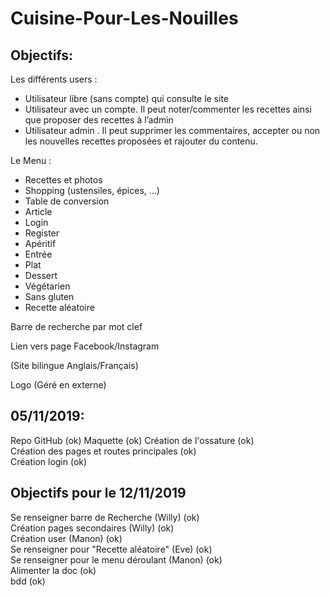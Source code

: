 # Cuisine-Pour-Les-Nouilles

## Objectifs:

Les différents users : 

-    Utilisateur libre (sans compte) qui consulte le site 
-    Utilisateur avec un compte. Il peut noter/commenter les recettes ainsi que proposer des recettes à l’admin
-    Utilisateur admin . Il peut supprimer les commentaires, accepter ou non les nouvelles recettes proposées et rajouter du contenu.

Le Menu : 

-    Recettes et photos
-    Shopping (ustensiles, épices, …)
-    Table de conversion 
-    Article 
-    Login 
-    Register
-    Apéritif
-    Entrée
-    Plat
-    Dessert
-    Végétarien
-    Sans gluten
-    Recette aléatoire 

Barre de recherche par mot clef 

Lien vers page Facebook/Instagram 

(Site bilingue Anglais/Français)

Logo (Géré en externe)  

## 05/11/2019:
Repo GitHub (ok)
Maquette (ok)
Création de l'ossature (ok)  
Création des pages et routes principales (ok)  
Création login (ok)  

## Objectifs pour le 12/11/2019
Se renseigner barre de Recherche (Willy) (ok)  
Création pages secondaires (Willy) (ok)    
Création user (Manon) (ok)    
Se renseigner pour "Recette aléatoire" (Eve) (ok)  
Se renseigner pour le menu déroulant (Manon) (ok)  
Alimenter la doc (ok)  
bdd (ok)

